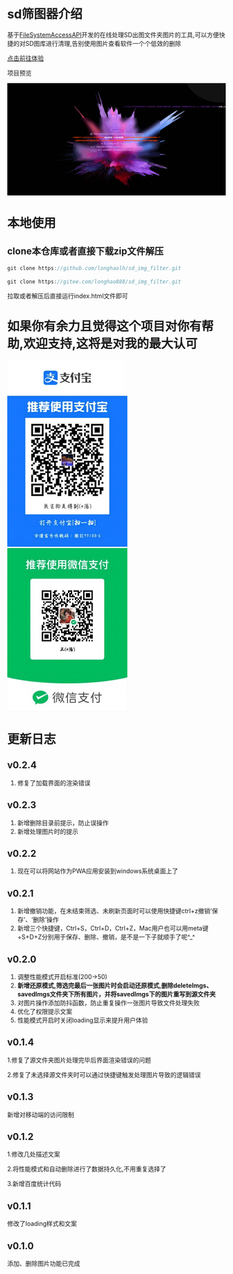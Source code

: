 # sd筛图器介绍

基于[FileSystemAccessAPI](https://wicg.github.io/file-system-access/)开发的在线处理SD出图文件夹图片的工具,可以方便快捷的对SD图库进行清理,告别使用图片查看软件一个个低效的删除

[点击前往体验](https://longhao.tech/SDtool/)

项目预览

![1711367429145](image/README/1711367429145.png)

# 本地使用

## clone本仓库或者直接下载zip文件解压

```javascript
git clone https://github.com/longhaolh/sd_img_filter.git
```

```javascript
git clone https://gitee.com/longhao888/sd_img_filter.git
```

拉取或者解压后直接运行index.html文件即可

# 如果你有余力且觉得这个项目对你有帮助,欢迎支持,这将是对我的最大认可

![1711455260856](image/README/1711455260856.png)![1711455264118](image/README/1711455264118.png)

# 更新日志

## v0.2.4  

1. 修复了加载界面的渲染错误

## v0.2.3

1. 新增删除目录前提示，防止误操作
2. 新增处理图片时的提示

## v0.2.2

1. 现在可以将网站作为PWA应用安装到windows系统桌面上了

## v0.2.1

1. 新增撤销功能，在未结束筛选、未刷新页面时可以使用快捷键ctrl+z撤销‘保存’、‘删除’操作
2. 新增三个快捷键，Ctrl+S，Ctrl+D，Ctrl+Z，Mac用户也可以用meta键+S+D+Z分别用于保存、删除、撤销，是不是一下子就顺手了呢^_^

## v0.2.0

1. 调整性能模式开启标准(200→50)
2. **新增还原模式,筛选完最后一张图片时会启动还原模式,删除deleteImgs、savedImgs文件夹下所有图片，并将savedImgs下的图片重写到源文件夹**
3. 对图片操作添加防抖函数，防止重复操作一张图片导致文件处理失败
4. 优化了权限提示文案
5. 性能模式开启时关闭loading显示来提升用户体验

## v0.1.4

1.修复了源文件夹图片处理完毕后界面渲染错误的问题

2.修复了未选择源文件夹时可以通过快捷键触发处理图片导致的逻辑错误

## v0.1.3

新增对移动端的访问限制

## v0.1.2

1.修改几处描述文案

2.将性能模式和自动删除进行了数据持久化,不用重复选择了

3.新增百度统计代码

## v0.1.1

修改了loading样式和文案

## v0.1.0

添加、删除图片功能已完成
